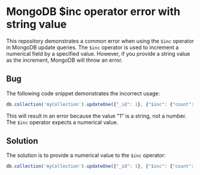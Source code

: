 # MongoDB $inc operator error with string value
This repository demonstrates a common error when using the `$inc` operator in MongoDB update queries. The `$inc` operator is used to increment a numerical field by a specified value. However, if you provide a string value as the increment, MongoDB will throw an error.

## Bug
The following code snippet demonstrates the incorrect usage:
```javascript
db.collection('myCollection').updateOne({"_id": 1}, {"$inc": {"count": "1"}});
```
This will result in an error because the value "1" is a string, not a number. The `$inc` operator expects a numerical value.

## Solution
The solution is to provide a numerical value to the `$inc` operator:
```javascript
db.collection('myCollection').updateOne({"_id": 1}, {"$inc": {"count": 1}});
```